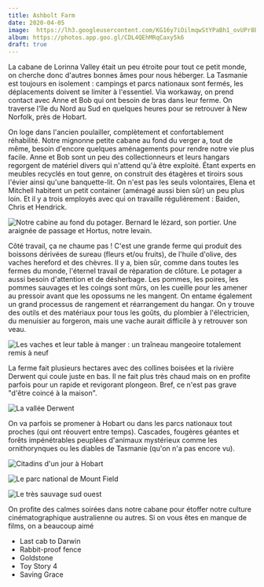 ```yaml
---
title: Ashbolt Farm
date: 2020-04-05
image:  https://lh3.googleusercontent.com/KG16y7iOilmqwStYPaBh1_ovUPr8B-Jqv5S5x4NM5gnsTg1-zh-hxIhA3IUppwhOxB-R_LnuFOyZXRPNu1y33qjoe5hv9A0xrLj2SdD32zW4SB48iGlodR7vwrZdXwssfghFVMgC4as
album: https://photos.app.goo.gl/CDL4QEhMRqCaxy5k6 
draft: true
---
```


La cabane de Lorinna Valley était un peu étroite pour tout ce petit monde, on cherche donc d'autres bonnes âmes pour nous héberger. La Tasmanie est toujours en isolement : campings et parcs nationaux sont fermés, les déplacements doivent se limiter à l'essentiel. Via workaway, on prend contact avec Anne et Bob qui ont besoin de bras dans leur ferme. On traverse l'île du Nord au Sud en quelques heures pour se retrouver à New Norfolk, près de Hobart.

On loge dans l'ancien poulailler, complètement et confortablement réhabilité. Notre mignonne petite cabane au fond du verger a, tout de même, besoin d'encore quelques aménagements pour rendre notre vie plus facile. Anne et Bob sont un peu des collectionneurs et leurs hangars regorgent de matériel divers qui n'attend qu'à être exploité. Étant experts en meubles recyclés en tout genre, on construit des étagères et tiroirs sous l'évier ainsi qu'une banquette-lit. On n'est pas les seuls volontaires, Elena et Mitchell habitent un petit container (aménagé aussi bien sûr) un peu plus loin. Et il y a trois employés avec qui on travaille régulièrement : Baiden, Chris et Hendrick.

![Notre cabine au fond du potager. Bernard le lézard, son portier. Une araignée de passage et Hortus, notre levain.](https://lh3.googleusercontent.com/J8ucyxCM7tQXKk9lPwzWvGFJDhHtysgbW6wPDuNJC0yhch7I_IvQXsuDQ_3b7c7ezy0DuEnjFRVhq_QkNUZMWfcSn3Y96ddkDYmjrxt7CdNT14TUbDrklZhFYZQO7odKo7l_VKrAQSc)

Côté travail, ça ne chaume pas ! C'est une grande ferme qui produit des boissons dérivées de sureau (fleurs et/ou fruits), de l'huile d'olive, des vaches hereford et des chèvres. Il y a, bien sûr, comme dans toutes les fermes du monde, l'éternel travail de réparation de clôture. Le potager a aussi besoin d'attention et de désherbage. Les pommes, les poires, les pommes sauvages et les coings sont mûrs, on les cueille pour les amener au pressoir avant que les opossums ne les mangent. On entame également un grand processus de rangement et réarrangement du hangar. On y trouve des outils et des matériaux pour tous les goûts, du plombier à l'électricien, du menuisier au forgeron, mais une vache aurait difficile à y retrouver son veau. 

![Les vaches et leur table à manger : un traîneau mangeoire totalement remis à neuf](https://lh3.googleusercontent.com/pHqQrTyQG9XeCM69c6HKoqVQoHqO-d9oEkUJfOWgsA83jDwMvTTXQocZw3kLJ2FZXzZH_X4fuacTNh7JS1eHw2CIh0abkhZtEauurmuxFL8I2Pml3Vy3aOfUCefRjXLEiem39kQzGvc)

La ferme fait plusieurs hectares avec des collines boisées et la rivière Derwent qui coule juste en bas. Il ne fait plus très chaud mais on en profite parfois pour un rapide et revigorant plongeon. Bref, ce n'est pas grave "d'être coincé à la maison". 

![La vallée Derwent](https://lh3.googleusercontent.com/jfi9iswl4z5rf7-q0_8VRJOVjvTw8pAVRv71eUw2N-nVjVBdSBMudNjSlsE-zLABGKDNVeh8r3K4ux3fClX0t3cdYiCwwiOMHvsjm3-ht8YmkSKoT6LaRYLDmL-p3pw7LrUd8_vKX-s)

On va parfois se promener à Hobart ou dans les parcs nationaux tout proches (qui ont réouvert entre temps). Cascades, fougères géantes et forêts impénétrables peuplées d'animaux mystérieux comme les ornithorynques ou les diables de Tasmanie (qu'on n'a pas encore vu). 

![Citadins d'un jour à Hobart](https://lh3.googleusercontent.com/041nuBgbpAWn8pYlK1K9wAaQ0nsJzVlxzSh-Kryc6_20qWyEWiRJcSrbA5-MDrp3hPeIhBx5jpLiQr2bIEf-cvhEU-ObFkGwYjxtDMITBB-X_16CA2yTpo3s7XNjKxjBwd31-kijH_8)

![Le parc national de Mount Field](https://lh3.googleusercontent.com/uGmXD_mCgdEJINcZ6PpkgZbeeu649gi2xwLNtOlwPqcoWeIFKbMWMH_tvVC3xUgsypY-R-2t-QAsbVcDsEl9Sofr3PxL1IYGMKT2jVR1n2XB1B5wHZjPf_lnbH7edM0sPbXDg3OQ-kI)

![Le très sauvage sud ouest](https://lh3.googleusercontent.com/P9UGIovlnsas_90I58CmOVKaDxdpl-DOmc7ie6FaRLZ_hxn1XDUCZlLi6awJeu6m6WvM1M7Jequ8PyYBpOoTkfSiIcFwmXU1v43tTzNXQ6JfBSUj1n9qG12arRwniYSD2FfrPAb_vF4)

On profite des calmes soirées dans notre cabane pour étoffer notre culture cinématographique australienne ou autres. Si on vous êtes en manque de films, on a beaucoup aimé

* Last cab to Darwin
* Rabbit-proof fence
* Goldstone
* Toy Story 4
* Saving Grace
 
